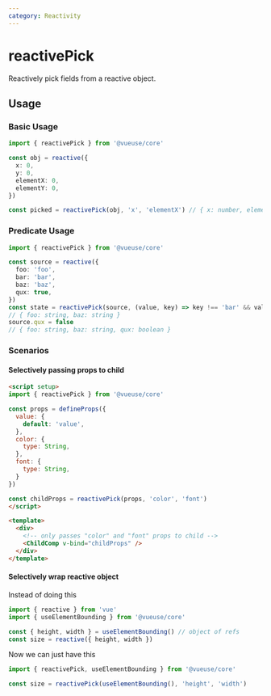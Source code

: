 ```yaml
---
category: Reactivity
---
```


# reactivePick

Reactively pick fields from a reactive object.

## Usage

### Basic Usage

```ts
import { reactivePick } from '@vueuse/core'

const obj = reactive({
  x: 0,
  y: 0,
  elementX: 0,
  elementY: 0,
})

const picked = reactivePick(obj, 'x', 'elementX') // { x: number, elementX: number }
```

### Predicate Usage

```ts
import { reactivePick } from '@vueuse/core'

const source = reactive({
  foo: 'foo',
  bar: 'bar',
  baz: 'baz',
  qux: true,
})
const state = reactivePick(source, (value, key) => key !== 'bar' && value !== true)
// { foo: string, baz: string }
source.qux = false
// { foo: string, baz: string, qux: boolean }
```

### Scenarios

#### Selectively passing props to child

```html
<script setup>
import { reactivePick } from '@vueuse/core'

const props = defineProps({
  value: {
    default: 'value',
  },
  color: {
    type: String,
  },
  font: {
    type: String,
  }
})

const childProps = reactivePick(props, 'color', 'font')
</script>

<template>
  <div>
    <!-- only passes "color" and "font" props to child -->
    <ChildComp v-bind="childProps" />
  </div>
</template>
```

#### Selectively wrap reactive object

Instead of doing this

```ts
import { reactive } from 'vue'
import { useElementBounding } from '@vueuse/core'

const { height, width } = useElementBounding() // object of refs
const size = reactive({ height, width })
```

Now we can just have this

```ts
import { reactivePick, useElementBounding } from '@vueuse/core'

const size = reactivePick(useElementBounding(), 'height', 'width')
```
